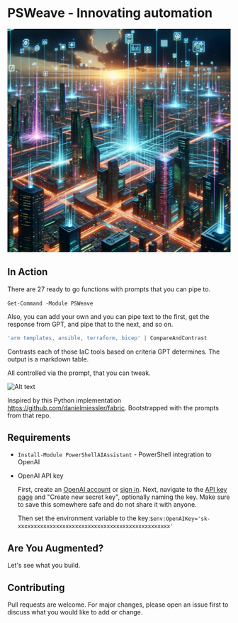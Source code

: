 # PSWeave - Innovating automation
![Alt text](media/psweave.png)

## In Action
There are 27 ready to go functions with prompts that you can pipe to.

`Get-Command -Module PSWeave`

Also, you can add your own and you can pipe text to the first, get the response from GPT, and pipe that to the next, and so on.

```powershell
'arm templates, ansible, terraform, bicep' | CompareAndContrast 
```

Contrasts each of those IaC tools based on criteria GPT determines. The output is a markdown table.

All controlled via the prompt, that you can tweak.


![Alt text](media/PSWeave-release.gif)

Inspired by this Python implementation https://github.com/danielmiessler/fabric. Bootstrapped with the prompts from that repo.

## Requirements
- `Install-Module PowerShellAIAssistant` - PowerShell integration to OpenAI 
- OpenAI API key

    First, create an [OpenAI account](https://platform.openai.com/signup) or [sign in](https://platform.openai.com/login). Next, navigate to the [API key page](https://platform.openai.com/account/api-keys) and "Create new secret key", optionally naming the key. Make sure to save this somewhere safe and do not share it with anyone.

    Then set the environment variable to the key:`$env:OpenAIKey='sk-xxxxxxxxxxxxxxxxxxxxxxxxxxxxxxxxxxxxxxxxxxxxxxxx'`

## Are You Augmented?

Let's see what you build.

## Contributing

Pull requests are welcome. For major changes, please open an issue first to discuss what you would like to add or change.
